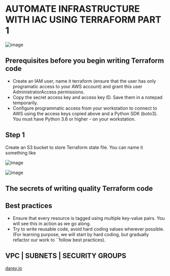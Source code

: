 # AUTOMATE INFRASTRUCTURE WITH IAC USING TERRAFORM PART 1

![image](https://user-images.githubusercontent.com/29310552/180884452-300bf8ae-e643-44e7-a6db-d92da8856f2f.png)

## Prerequisites before you begin writing Terraform code

- Create an IAM user, name it terraform (ensure that the user has only programatic access to your AWS account) and grant this user AdministratorAccess permissions.
- Copy the secret access key and access key ID. Save them in a notepad temporarily.
- Configure programmatic access from your workstation to connect to AWS using the access keys copied above and a Python SDK (boto3). You must have Python 3.6 or higher - on your workstation.
## Step 1

Create an S3 bucket to store Terraform state file. You can name it something like

![image](https://user-images.githubusercontent.com/29310552/180885835-9a16b3ac-58f1-4211-8419-75e049b4c578.png)

![image](https://user-images.githubusercontent.com/29310552/180887420-253335f9-2831-4f14-90ef-7da289cbb6fc.png)

## The secrets of writing quality Terraform code

## Best practices
- Ensure that every resource is tagged using multiple key-value pairs. You will see this in action as we go along.
- Try to write reusable code, avoid hard coding values wherever possible. (For learning purpose, we will start by hard coding, but gradually refactor our work to ``follow best practices).

## VPC | SUBNETS | SECURITY GROUPS


[darey.io](https://www.darey.io/docs/project-16-introduction/)

